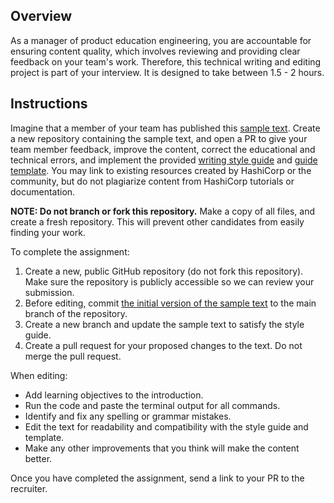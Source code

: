 ## Overview 

As a manager of product education engineering, you are accountable for ensuring content quality, which involves reviewing and providing clear feedback on your team's work. Therefore, this technical writing and editing project is part of your interview. It is designed to take between 1.5 - 2 hours.

## Instructions

Imagine that a member of your team has published this [sample text](terraform-getting-started.md). Create a new repository containing the sample text, and open a PR to give your team member feedback, improve the content, correct the educational and technical errors, and implement the provided [writing style guide](../styling-guide-snippet.md) and [guide template](../guide-template.md). You may link to existing resources created by HashiCorp or the community, but do not plagiarize content from HashiCorp tutorials or documentation. 

**NOTE: Do not branch or fork this repository.** Make a copy of all files, and create a fresh repository. This will prevent other candidates from easily finding your work.

To complete the assignment:

1. Create a new, public GitHub repository (do not fork this repository). Make sure the repository is publicly accessible so we can review your submission.
1. Before editing, commit [the initial version of the sample text](terraform-getting-started.md) to the main branch of the repository. 
1. Create a new branch and update the sample text to satisfy the style guide.
1. Create a pull request for your proposed changes to the text. Do not merge the pull request.

When editing:

- Add learning objectives to the introduction.
- Run the code and paste the terminal output for all commands. 
- Identify and fix any spelling or grammar mistakes.
- Edit the text for readability and compatibility with the style guide and template.
- Make any other improvements that you think will make the content better. 

Once you have completed the assignment, send a link to your PR to the recruiter.
